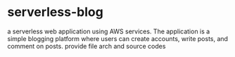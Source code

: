 # serverless-blog
 a serverless web application using AWS services. The application is  a simple blogging platform where users can create accounts, write posts, and comment on posts. provide file arch and source codes 
